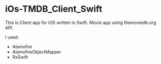 # iOs-TMDB_Client_Swift

This is Client app for iOS written in Swift.
Movie app using themoviedb.org API.

I used:
- Alamofire
- AlamofireObjectMapper
- RxSwift
